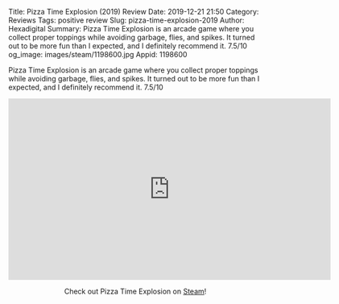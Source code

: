Title: Pizza Time Explosion (2019) Review
Date: 2019-12-21 21:50
Category: Reviews
Tags: positive review
Slug: pizza-time-explosion-2019
Author: Hexadigital
Summary: Pizza Time Explosion is an arcade game where you collect proper toppings while avoiding garbage, flies, and spikes. It turned out to be more fun than I expected, and I definitely recommend it. 7.5/10
og_image: images/steam/1198600.jpg
Appid: 1198600

Pizza Time Explosion is an arcade game where you collect proper toppings while avoiding garbage, flies, and spikes. It turned out to be more fun than I expected, and I definitely recommend it. 7.5/10

<center><iframe src="https://www.youtube.com/embed/G6v4_vfjcjo?feature=oembed" allow="accelerometer; autoplay; encrypted-media; gyroscope; picture-in-picture" width="640" height="360" frameborder="0"></iframe>

Check out Pizza Time Explosion on [Steam](https://store.steampowered.com/app/1198600/?curator_clanid=34633900)!</center>
